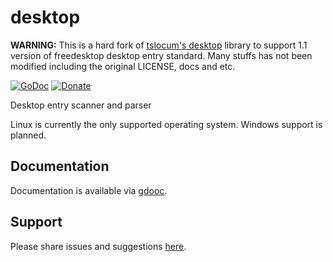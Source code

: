 # desktop

**WARNING:** This is a hard fork of [tslocum's desktop](https://code.rocket9labs.com/tslocum/desktop) library to support 1.1 version of freedesktop desktop entry standard. Many stuffs has not been modified including the original LICENSE, docs and etc.

[![GoDoc](https://code.rocketnine.space/tslocum/godoc-static/raw/branch/master/badge.svg)](https://docs.rocketnine.space/code.rocketnine.space/tslocum/desktop)
[![Donate](https://img.shields.io/liberapay/receives/rocketnine.space.svg?logo=liberapay)](https://liberapay.com/rocketnine.space)

Desktop entry scanner and parser

Linux is currently the only supported operating system.  Windows support is planned.

## Documentation

Documentation is available via [gdooc](https://docs.rocketnine.space/code.rocketnine.space/tslocum/desktop).

## Support

Please share issues and suggestions [here](https://code.rocketnine.space/tslocum/desktop/issues).
